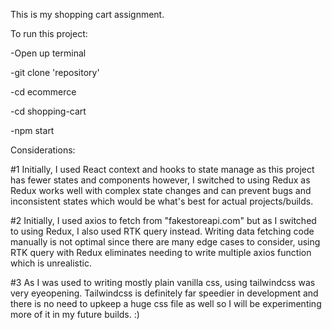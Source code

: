 This is my shopping cart assignment.

To run this project:

-Open up terminal

-git clone 'repository'

-cd ecommerce

-cd shopping-cart

-npm start 


Considerations:

#1 Initially, I used React context and hooks to state manage
as this project has fewer states and components however,
I switched to using Redux as Redux works well with complex
state changes and can prevent bugs and inconsistent states 
which would be what's best for actual projects/builds. 

#2 Initially, I used axios to fetch from "fakestoreapi.com" 
but as I switched to using Redux, I also used RTK query instead.
Writing data fetching code manually is not optimal since 
there are many edge cases to consider, using RTK query with Redux 
eliminates needing to write multiple axios function which is unrealistic.

#3 As I was used to writing mostly plain vanilla css, using 
tailwindcss was very eyeopening. Tailwindcss is definitely
far speedier in development and there is no need to upkeep
a huge css file as well so I will be experimenting more of it 
in my future builds. :) 
